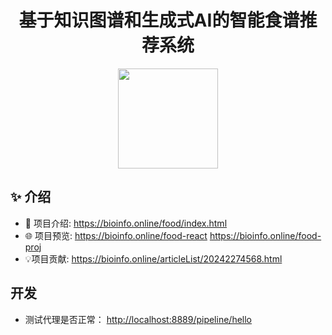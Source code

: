 

<h1 align="center">基于知识图谱和生成式AI的智能食谱推荐系统</h1>



<div align="center">
  <a href="https://bioinfo.online/food/index.html">	<img src="https://bioinfo.online/logo.svg"  style="    width: 10rem;"></a>
</div>


## ✨ 介绍

+ 📜 项目介绍: <https://bioinfo.online/food/index.html>
+ 🌐 项目预览: <https://bioinfo.online/food-react> <https://bioinfo.online/food-proj>
+ 💡项目贡献: <https://bioinfo.online/articleList/20242274568.html>




## 开发
+ 测试代理是否正常： <http://localhost:8889/pipeline/hello>

